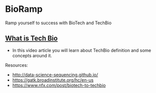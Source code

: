 # BioRamp
Ramp yourself to success with BioTech and TechBio

## [What is Tech Bio](https://github.com/prodramp/BioRamp/tree/main/TechBio) ##
- In this video article you will learn about TechBio definition and some concepts around it. 

Resources:
- http://data-science-sequencing.github.io/
- https://gatk.broadinstitute.org/hc/en-us
- https://www.nfx.com/post/biotech-to-techbio
